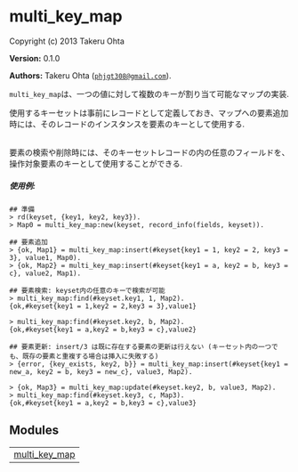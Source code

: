 

# multi_key_map #

Copyright (c) 2013 Takeru Ohta

__Version:__ 0.1.0

__Authors:__ Takeru Ohta ([`phjgt308@gmail.com`](mailto:phjgt308@gmail.com)).


`multi_key_map`は、一つの値に対して複数のキーが割り当て可能なマップの実装.

使用するキーセットは事前にレコードとして定義しておき、マップへの要素追加時には、そのレコードのインスタンスを要素のキーとして使用する. 
<br></br>

要素の検索や削除時には、そのキーセットレコードの内の任意のフィールドを、操作対象要素のキーとして使用することができる.

<h5><a name="使用例:">使用例:</a></h5>


```
## 準備
> rd(keyset, {key1, key2, key3}).
> Map0 = multi_key_map:new(keyset, record_info(fields, keyset)).

## 要素追加
> {ok, Map1} = multi_key_map:insert(#keyset{key1 = 1, key2 = 2, key3 = 3}, value1, Map0).
> {ok, Map2} = multi_key_map:insert(#keyset{key1 = a, key2 = b, key3 = c}, value2, Map1).

## 要素検索: keyset内の任意のキーで検索が可能
> multi_key_map:find(#keyset.key1, 1, Map2).
{ok,#keyset{key1 = 1,key2 = 2,key3 = 3},value1}

> multi_key_map:find(#keyset.key2, b, Map2).
{ok,#keyset{key1 = a,key2 = b,key3 = c},value2}

## 要素更新: insert/3 は既に存在する要素の更新は行えない (キーセット内の一つでも、既存の要素と重複する場合は挿入に失敗する)
> {error, {key_exists, key2, b}} = multi_key_map:insert(#keyset{key1 = new_a, key2 = b, key3 = new_c}, value3, Map2).

> {ok, Map3} = multi_key_map:update(#keyset.key2, b, value3, Map2).
> multi_key_map:find(#keyset.key3, c, Map3).
{ok,#keyset{key1 = a,key2 = b,key3 = c},value3}
```



## Modules ##


<table width="100%" border="0" summary="list of modules">
<tr><td><a href="multi_key_map.md" class="module">multi_key_map</a></td></tr></table>

